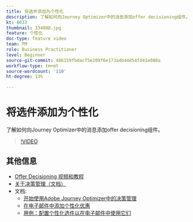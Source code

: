 ```yaml
---
title: 将选件添加为个性化
description: 了解如何向Journey Optimizer中的消息添加offer decisioning组件。
kt: 8033
thumbnail: 334088.jpg
feature: 个性化
doc-type: feature video
team: PM
role: Business Practitioner
level: Beginner
source-git-commit: 486159fbdacf5e209f6e173a4b44854fd41e088a
workflow-type: tm+mt
source-wordcount: '110'
ht-degree: 13%

---
```



# 将选件添加为个性化

了解如何向Journey Optimizer中的消息添加offer decisioning组件。

>[!VIDEO](https://video.tv.adobe.com/v/334088?quality=12)

## 其他信息

* [Offer Decisioning 视频和教程](https://experienceleague.adobe.com/docs/offer-decisioning-learn/tutorials/overview.html?lang=zh-Hans)
* [关于决策管理（文档）](https://experienceleague.adobe.com/docs/journey-optimizer/using/offer-decisioniong/get-started/starting-offer-decisioning.html)
* 文档:
   * [开始使用Adobe Journey Optimizer中的决策管理](https://experienceleague.adobe.com/docs/journey-optimizer/using/offer-decisioniong/get-started/starting-offer-decisioning.html)
   * [在电子邮件中添加个性化优惠](https://experienceleague.adobe.com/docs/journey-optimizer/using/create-messages/deliver-personalized-offers.html)
   * [用例：配置个性化选件以在电子邮件中使用它们](https://experienceleague.adobe.com/docs/journey-optimizer/using/offer-decisioniong/offers-e2e.html)
